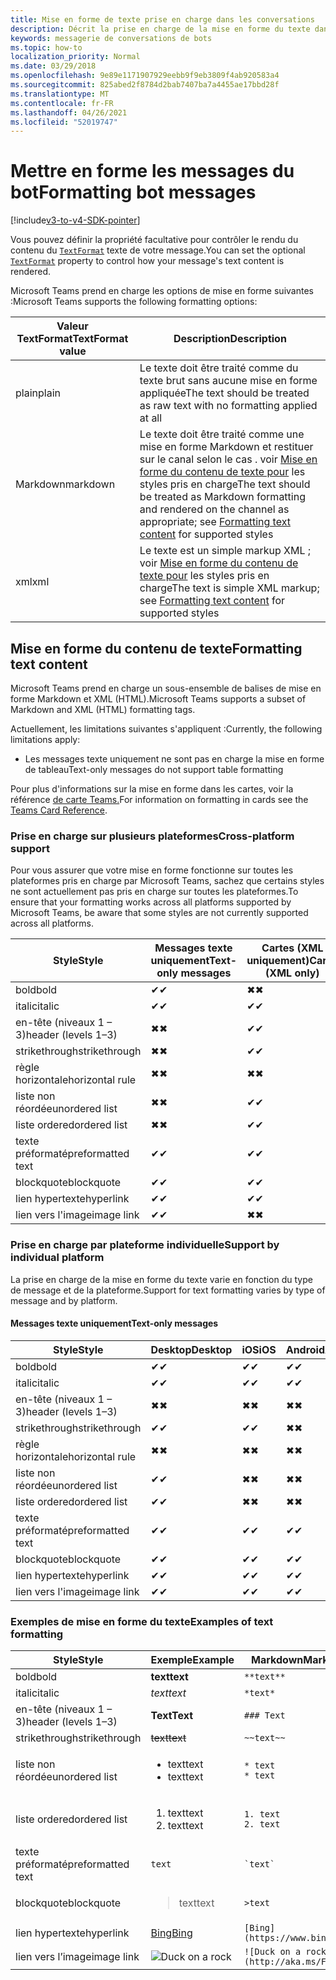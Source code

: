 ```yaml
---
title: Mise en forme de texte prise en charge dans les conversations
description: Décrit la prise en charge de la mise en forme du texte dans les conversations de bot
keywords: messagerie de conversations de bots
ms.topic: how-to
localization_priority: Normal
ms.date: 03/29/2018
ms.openlocfilehash: 9e89e1171907929eebb9f9eb3809f4ab920583a4
ms.sourcegitcommit: 825abed2f8784d2bab7407ba7a4455ae17bbd28f
ms.translationtype: MT
ms.contentlocale: fr-FR
ms.lasthandoff: 04/26/2021
ms.locfileid: "52019747"
---
```

# <a name="formatting-bot-messages"></a><span data-ttu-id="4e88d-104">Mettre en forme les messages du bot</span><span class="sxs-lookup"><span data-stu-id="4e88d-104">Formatting bot messages</span></span>

[!include[v3-to-v4-SDK-pointer](~/includes/v3-to-v4-pointer-bots.md)]

<span data-ttu-id="4e88d-105">Vous pouvez définir la propriété facultative pour contrôler le rendu du contenu du [`TextFormat`](https://docs.microsoft.com/bot-framework/dotnet/bot-builder-dotnet-create-messages#customizing-a-message) texte de votre message.</span><span class="sxs-lookup"><span data-stu-id="4e88d-105">You can set the optional [`TextFormat`](https://docs.microsoft.com/bot-framework/dotnet/bot-builder-dotnet-create-messages#customizing-a-message) property to control how your message's text content is rendered.</span></span>

<span data-ttu-id="4e88d-106">Microsoft Teams prend en charge les options de mise en forme suivantes :</span><span class="sxs-lookup"><span data-stu-id="4e88d-106">Microsoft Teams supports the following formatting options:</span></span>

| <span data-ttu-id="4e88d-107">Valeur TextFormat</span><span class="sxs-lookup"><span data-stu-id="4e88d-107">TextFormat value</span></span> | <span data-ttu-id="4e88d-108">Description</span><span class="sxs-lookup"><span data-stu-id="4e88d-108">Description</span></span> |
| --- | --- |
| <span data-ttu-id="4e88d-109">plain</span><span class="sxs-lookup"><span data-stu-id="4e88d-109">plain</span></span> | <span data-ttu-id="4e88d-110">Le texte doit être traité comme du texte brut sans aucune mise en forme appliquée</span><span class="sxs-lookup"><span data-stu-id="4e88d-110">The text should be treated as raw text with no formatting applied at all</span></span> |
| <span data-ttu-id="4e88d-111">Markdown</span><span class="sxs-lookup"><span data-stu-id="4e88d-111">markdown</span></span> | <span data-ttu-id="4e88d-112">Le texte doit être traité comme une mise en forme Markdown et restituer sur le canal selon le cas . voir [Mise en forme du contenu de texte pour](#formatting-text-content) les styles pris en charge</span><span class="sxs-lookup"><span data-stu-id="4e88d-112">The text should be treated as Markdown formatting and rendered on the channel as appropriate; see [Formatting text content](#formatting-text-content) for supported styles</span></span> |
| <span data-ttu-id="4e88d-113">xml</span><span class="sxs-lookup"><span data-stu-id="4e88d-113">xml</span></span> | <span data-ttu-id="4e88d-114">Le texte est un simple markup XML ; voir [Mise en forme du contenu de texte pour](#formatting-text-content) les styles pris en charge</span><span class="sxs-lookup"><span data-stu-id="4e88d-114">The text is simple XML markup; see [Formatting text content](#formatting-text-content) for supported styles</span></span> |

## <a name="formatting-text-content"></a><span data-ttu-id="4e88d-115">Mise en forme du contenu de texte</span><span class="sxs-lookup"><span data-stu-id="4e88d-115">Formatting text content</span></span>

<span data-ttu-id="4e88d-116">Microsoft Teams prend en charge un sous-ensemble de balises de mise en forme Markdown et XML (HTML).</span><span class="sxs-lookup"><span data-stu-id="4e88d-116">Microsoft Teams supports a subset of Markdown and XML (HTML) formatting tags.</span></span>

<span data-ttu-id="4e88d-117">Actuellement, les limitations suivantes s'appliquent :</span><span class="sxs-lookup"><span data-stu-id="4e88d-117">Currently, the following limitations apply:</span></span>

* <span data-ttu-id="4e88d-118">Les messages texte uniquement ne sont pas en charge la mise en forme de tableau</span><span class="sxs-lookup"><span data-stu-id="4e88d-118">Text-only messages do not support table formatting</span></span>

<span data-ttu-id="4e88d-119">Pour plus d'informations sur la mise en forme dans les cartes, voir la référence [de carte Teams.](~/task-modules-and-cards/cards/cards-reference.md)</span><span class="sxs-lookup"><span data-stu-id="4e88d-119">For information on formatting in cards see the [Teams Card Reference](~/task-modules-and-cards/cards/cards-reference.md).</span></span>

### <a name="cross-platform-support"></a><span data-ttu-id="4e88d-120">Prise en charge sur plusieurs plateformes</span><span class="sxs-lookup"><span data-stu-id="4e88d-120">Cross-platform support</span></span>

<span data-ttu-id="4e88d-121">Pour vous assurer que votre mise en forme fonctionne sur toutes les plateformes pris en charge par Microsoft Teams, sachez que certains styles ne sont actuellement pas pris en charge sur toutes les plateformes.</span><span class="sxs-lookup"><span data-stu-id="4e88d-121">To ensure that your formatting works across all platforms supported by Microsoft Teams, be aware that some styles are not currently supported across all platforms.</span></span>

| <span data-ttu-id="4e88d-122">Style</span><span class="sxs-lookup"><span data-stu-id="4e88d-122">Style</span></span>                     | <span data-ttu-id="4e88d-123">Messages texte uniquement</span><span class="sxs-lookup"><span data-stu-id="4e88d-123">Text-only messages</span></span> | <span data-ttu-id="4e88d-124">Cartes (XML uniquement)</span><span class="sxs-lookup"><span data-stu-id="4e88d-124">Cards (XML only)</span></span> |
|---------------------------|--------------------|------------------|
| <span data-ttu-id="4e88d-125">bold</span><span class="sxs-lookup"><span data-stu-id="4e88d-125">bold</span></span>                      | <span data-ttu-id="4e88d-126">✔</span><span class="sxs-lookup"><span data-stu-id="4e88d-126">✔</span></span>                  | <span data-ttu-id="4e88d-127">✖</span><span class="sxs-lookup"><span data-stu-id="4e88d-127">✖</span></span>                |
| <span data-ttu-id="4e88d-128">italic</span><span class="sxs-lookup"><span data-stu-id="4e88d-128">italic</span></span>                    | <span data-ttu-id="4e88d-129">✔</span><span class="sxs-lookup"><span data-stu-id="4e88d-129">✔</span></span>                  | <span data-ttu-id="4e88d-130">✔</span><span class="sxs-lookup"><span data-stu-id="4e88d-130">✔</span></span>                |
| <span data-ttu-id="4e88d-131">en-tête (niveaux 1 &ndash; 3)</span><span class="sxs-lookup"><span data-stu-id="4e88d-131">header (levels 1&ndash;3)</span></span> | <span data-ttu-id="4e88d-132">✖</span><span class="sxs-lookup"><span data-stu-id="4e88d-132">✖</span></span>                  | <span data-ttu-id="4e88d-133">✔</span><span class="sxs-lookup"><span data-stu-id="4e88d-133">✔</span></span>                |
| <span data-ttu-id="4e88d-134">strikethrough</span><span class="sxs-lookup"><span data-stu-id="4e88d-134">strikethrough</span></span>             | <span data-ttu-id="4e88d-135">✖</span><span class="sxs-lookup"><span data-stu-id="4e88d-135">✖</span></span>                  | <span data-ttu-id="4e88d-136">✔</span><span class="sxs-lookup"><span data-stu-id="4e88d-136">✔</span></span>                |
| <span data-ttu-id="4e88d-137">règle horizontale</span><span class="sxs-lookup"><span data-stu-id="4e88d-137">horizontal rule</span></span>           | <span data-ttu-id="4e88d-138">✖</span><span class="sxs-lookup"><span data-stu-id="4e88d-138">✖</span></span>                  | <span data-ttu-id="4e88d-139">✖</span><span class="sxs-lookup"><span data-stu-id="4e88d-139">✖</span></span>                |
| <span data-ttu-id="4e88d-140">liste non réordée</span><span class="sxs-lookup"><span data-stu-id="4e88d-140">unordered list</span></span>            | <span data-ttu-id="4e88d-141">✖</span><span class="sxs-lookup"><span data-stu-id="4e88d-141">✖</span></span>                  | <span data-ttu-id="4e88d-142">✔</span><span class="sxs-lookup"><span data-stu-id="4e88d-142">✔</span></span>                |
| <span data-ttu-id="4e88d-143">liste ordered</span><span class="sxs-lookup"><span data-stu-id="4e88d-143">ordered list</span></span>              | <span data-ttu-id="4e88d-144">✖</span><span class="sxs-lookup"><span data-stu-id="4e88d-144">✖</span></span>                  | <span data-ttu-id="4e88d-145">✔</span><span class="sxs-lookup"><span data-stu-id="4e88d-145">✔</span></span>                |
| <span data-ttu-id="4e88d-146">texte préformaté</span><span class="sxs-lookup"><span data-stu-id="4e88d-146">preformatted text</span></span>         | <span data-ttu-id="4e88d-147">✔</span><span class="sxs-lookup"><span data-stu-id="4e88d-147">✔</span></span>                  | <span data-ttu-id="4e88d-148">✔</span><span class="sxs-lookup"><span data-stu-id="4e88d-148">✔</span></span>                |
| <span data-ttu-id="4e88d-149">blockquote</span><span class="sxs-lookup"><span data-stu-id="4e88d-149">blockquote</span></span>                | <span data-ttu-id="4e88d-150">✔</span><span class="sxs-lookup"><span data-stu-id="4e88d-150">✔</span></span>                  | <span data-ttu-id="4e88d-151">✔</span><span class="sxs-lookup"><span data-stu-id="4e88d-151">✔</span></span>                |
| <span data-ttu-id="4e88d-152">lien hypertexte</span><span class="sxs-lookup"><span data-stu-id="4e88d-152">hyperlink</span></span>                 | <span data-ttu-id="4e88d-153">✔</span><span class="sxs-lookup"><span data-stu-id="4e88d-153">✔</span></span>                  | <span data-ttu-id="4e88d-154">✔</span><span class="sxs-lookup"><span data-stu-id="4e88d-154">✔</span></span>                |
| <span data-ttu-id="4e88d-155">lien vers l'image</span><span class="sxs-lookup"><span data-stu-id="4e88d-155">image link</span></span>                | <span data-ttu-id="4e88d-156">✔</span><span class="sxs-lookup"><span data-stu-id="4e88d-156">✔</span></span>                  | <span data-ttu-id="4e88d-157">✖</span><span class="sxs-lookup"><span data-stu-id="4e88d-157">✖</span></span>                |

### <a name="support-by-individual-platform"></a><span data-ttu-id="4e88d-158">Prise en charge par plateforme individuelle</span><span class="sxs-lookup"><span data-stu-id="4e88d-158">Support by individual platform</span></span>

<span data-ttu-id="4e88d-159">La prise en charge de la mise en forme du texte varie en fonction du type de message et de la plateforme.</span><span class="sxs-lookup"><span data-stu-id="4e88d-159">Support for text formatting varies by type of message and by platform.</span></span>

#### <a name="text-only-messages"></a><span data-ttu-id="4e88d-160">Messages texte uniquement</span><span class="sxs-lookup"><span data-stu-id="4e88d-160">Text-only messages</span></span>

| <span data-ttu-id="4e88d-161">Style</span><span class="sxs-lookup"><span data-stu-id="4e88d-161">Style</span></span>                     | <span data-ttu-id="4e88d-162">Desktop</span><span class="sxs-lookup"><span data-stu-id="4e88d-162">Desktop</span></span> | <span data-ttu-id="4e88d-163">iOS</span><span class="sxs-lookup"><span data-stu-id="4e88d-163">iOS</span></span> | <span data-ttu-id="4e88d-164">Android</span><span class="sxs-lookup"><span data-stu-id="4e88d-164">Android</span></span> |
|---------------------------|---------|-----|---------|
| <span data-ttu-id="4e88d-165">bold</span><span class="sxs-lookup"><span data-stu-id="4e88d-165">bold</span></span>                      | <span data-ttu-id="4e88d-166">✔</span><span class="sxs-lookup"><span data-stu-id="4e88d-166">✔</span></span>       | <span data-ttu-id="4e88d-167">✔</span><span class="sxs-lookup"><span data-stu-id="4e88d-167">✔</span></span>   | <span data-ttu-id="4e88d-168">✔</span><span class="sxs-lookup"><span data-stu-id="4e88d-168">✔</span></span>       |
| <span data-ttu-id="4e88d-169">italic</span><span class="sxs-lookup"><span data-stu-id="4e88d-169">italic</span></span>                    | <span data-ttu-id="4e88d-170">✔</span><span class="sxs-lookup"><span data-stu-id="4e88d-170">✔</span></span>       | <span data-ttu-id="4e88d-171">✔</span><span class="sxs-lookup"><span data-stu-id="4e88d-171">✔</span></span>   | <span data-ttu-id="4e88d-172">✔</span><span class="sxs-lookup"><span data-stu-id="4e88d-172">✔</span></span>       |
| <span data-ttu-id="4e88d-173">en-tête (niveaux 1 &ndash; 3)</span><span class="sxs-lookup"><span data-stu-id="4e88d-173">header (levels 1&ndash;3)</span></span> | <span data-ttu-id="4e88d-174">✖</span><span class="sxs-lookup"><span data-stu-id="4e88d-174">✖</span></span>       | <span data-ttu-id="4e88d-175">✖</span><span class="sxs-lookup"><span data-stu-id="4e88d-175">✖</span></span>   | <span data-ttu-id="4e88d-176">✖</span><span class="sxs-lookup"><span data-stu-id="4e88d-176">✖</span></span>       |
| <span data-ttu-id="4e88d-177">strikethrough</span><span class="sxs-lookup"><span data-stu-id="4e88d-177">strikethrough</span></span>             | <span data-ttu-id="4e88d-178">✔</span><span class="sxs-lookup"><span data-stu-id="4e88d-178">✔</span></span>       | <span data-ttu-id="4e88d-179">✔</span><span class="sxs-lookup"><span data-stu-id="4e88d-179">✔</span></span>   | <span data-ttu-id="4e88d-180">✖</span><span class="sxs-lookup"><span data-stu-id="4e88d-180">✖</span></span>       |
| <span data-ttu-id="4e88d-181">règle horizontale</span><span class="sxs-lookup"><span data-stu-id="4e88d-181">horizontal rule</span></span>           | <span data-ttu-id="4e88d-182">✖</span><span class="sxs-lookup"><span data-stu-id="4e88d-182">✖</span></span>       | <span data-ttu-id="4e88d-183">✖</span><span class="sxs-lookup"><span data-stu-id="4e88d-183">✖</span></span>   | <span data-ttu-id="4e88d-184">✖</span><span class="sxs-lookup"><span data-stu-id="4e88d-184">✖</span></span>       |
| <span data-ttu-id="4e88d-185">liste non réordée</span><span class="sxs-lookup"><span data-stu-id="4e88d-185">unordered list</span></span>            | <span data-ttu-id="4e88d-186">✔</span><span class="sxs-lookup"><span data-stu-id="4e88d-186">✔</span></span>       | <span data-ttu-id="4e88d-187">✖</span><span class="sxs-lookup"><span data-stu-id="4e88d-187">✖</span></span>   | <span data-ttu-id="4e88d-188">✖</span><span class="sxs-lookup"><span data-stu-id="4e88d-188">✖</span></span>       |
| <span data-ttu-id="4e88d-189">liste ordered</span><span class="sxs-lookup"><span data-stu-id="4e88d-189">ordered list</span></span>              | <span data-ttu-id="4e88d-190">✔</span><span class="sxs-lookup"><span data-stu-id="4e88d-190">✔</span></span>       | <span data-ttu-id="4e88d-191">✖</span><span class="sxs-lookup"><span data-stu-id="4e88d-191">✖</span></span>   | <span data-ttu-id="4e88d-192">✖</span><span class="sxs-lookup"><span data-stu-id="4e88d-192">✖</span></span>       |
| <span data-ttu-id="4e88d-193">texte préformaté</span><span class="sxs-lookup"><span data-stu-id="4e88d-193">preformatted text</span></span>         | <span data-ttu-id="4e88d-194">✔</span><span class="sxs-lookup"><span data-stu-id="4e88d-194">✔</span></span>       | <span data-ttu-id="4e88d-195">✔</span><span class="sxs-lookup"><span data-stu-id="4e88d-195">✔</span></span>   | <span data-ttu-id="4e88d-196">✔</span><span class="sxs-lookup"><span data-stu-id="4e88d-196">✔</span></span>       |
| <span data-ttu-id="4e88d-197">blockquote</span><span class="sxs-lookup"><span data-stu-id="4e88d-197">blockquote</span></span>                | <span data-ttu-id="4e88d-198">✔</span><span class="sxs-lookup"><span data-stu-id="4e88d-198">✔</span></span>       | <span data-ttu-id="4e88d-199">✔</span><span class="sxs-lookup"><span data-stu-id="4e88d-199">✔</span></span>   | <span data-ttu-id="4e88d-200">✔</span><span class="sxs-lookup"><span data-stu-id="4e88d-200">✔</span></span>       |
| <span data-ttu-id="4e88d-201">lien hypertexte</span><span class="sxs-lookup"><span data-stu-id="4e88d-201">hyperlink</span></span>                 | <span data-ttu-id="4e88d-202">✔</span><span class="sxs-lookup"><span data-stu-id="4e88d-202">✔</span></span>       | <span data-ttu-id="4e88d-203">✔</span><span class="sxs-lookup"><span data-stu-id="4e88d-203">✔</span></span>   | <span data-ttu-id="4e88d-204">✔</span><span class="sxs-lookup"><span data-stu-id="4e88d-204">✔</span></span>       |
| <span data-ttu-id="4e88d-205">lien vers l'image</span><span class="sxs-lookup"><span data-stu-id="4e88d-205">image link</span></span>                | <span data-ttu-id="4e88d-206">✔</span><span class="sxs-lookup"><span data-stu-id="4e88d-206">✔</span></span>       | <span data-ttu-id="4e88d-207">✔</span><span class="sxs-lookup"><span data-stu-id="4e88d-207">✔</span></span>   | <span data-ttu-id="4e88d-208">✔</span><span class="sxs-lookup"><span data-stu-id="4e88d-208">✔</span></span>       |

### <a name="examples-of-text-formatting"></a><span data-ttu-id="4e88d-209">Exemples de mise en forme du texte</span><span class="sxs-lookup"><span data-stu-id="4e88d-209">Examples of text formatting</span></span>

| <span data-ttu-id="4e88d-210">Style</span><span class="sxs-lookup"><span data-stu-id="4e88d-210">Style</span></span> | <span data-ttu-id="4e88d-211">Exemple</span><span class="sxs-lookup"><span data-stu-id="4e88d-211">Example</span></span> | <span data-ttu-id="4e88d-212">Markdown</span><span class="sxs-lookup"><span data-stu-id="4e88d-212">Markdown</span></span> | <span data-ttu-id="4e88d-213">XML (HTML)</span><span class="sxs-lookup"><span data-stu-id="4e88d-213">XML (HTML)</span></span> |
| --- | --- | --- | --- |
| <span data-ttu-id="4e88d-214">bold</span><span class="sxs-lookup"><span data-stu-id="4e88d-214">bold</span></span> | <span data-ttu-id="4e88d-215">**text**</span><span class="sxs-lookup"><span data-stu-id="4e88d-215">**text**</span></span> | `**text**` | `<strong>text</strong>` |
| <span data-ttu-id="4e88d-216">italic</span><span class="sxs-lookup"><span data-stu-id="4e88d-216">italic</span></span> | <span data-ttu-id="4e88d-217">*text*</span><span class="sxs-lookup"><span data-stu-id="4e88d-217">*text*</span></span> | `*text*` | `<em>text</em>` |
| <span data-ttu-id="4e88d-218">en-tête (niveaux 1 &ndash; 3)</span><span class="sxs-lookup"><span data-stu-id="4e88d-218">header (levels 1&ndash;3)</span></span> | <span data-ttu-id="4e88d-219">**Text**</span><span class="sxs-lookup"><span data-stu-id="4e88d-219">**Text**</span></span> | `### Text` | `<h3>Text</h3>` |
| <span data-ttu-id="4e88d-220">strikethrough</span><span class="sxs-lookup"><span data-stu-id="4e88d-220">strikethrough</span></span> | <span data-ttu-id="4e88d-221">~~text~~</span><span class="sxs-lookup"><span data-stu-id="4e88d-221">~~text~~</span></span> | `~~text~~` | `<strike>text</strike>` |
| <span data-ttu-id="4e88d-222">liste non réordée</span><span class="sxs-lookup"><span data-stu-id="4e88d-222">unordered list</span></span> | <ul><li><span data-ttu-id="4e88d-223">text</span><span class="sxs-lookup"><span data-stu-id="4e88d-223">text</span></span></li><li><span data-ttu-id="4e88d-224">text</span><span class="sxs-lookup"><span data-stu-id="4e88d-224">text</span></span></li></ul> | `* text`<br>`* text` | `<ul><li>text</li><li>text</li></ul>` |
| <span data-ttu-id="4e88d-225">liste ordered</span><span class="sxs-lookup"><span data-stu-id="4e88d-225">ordered list</span></span> | <ol><li><span data-ttu-id="4e88d-226">text</span><span class="sxs-lookup"><span data-stu-id="4e88d-226">text</span></span></li><li><span data-ttu-id="4e88d-227">text</span><span class="sxs-lookup"><span data-stu-id="4e88d-227">text</span></span></li></ol> | `1. text`<br>`2. text` | `<ol><li>text</li><li>text</li></ol>` |
| <span data-ttu-id="4e88d-228">texte préformaté</span><span class="sxs-lookup"><span data-stu-id="4e88d-228">preformatted text</span></span> | `text` | `` `text` `` | `<pre>text</pre>` |
| <span data-ttu-id="4e88d-229">blockquote</span><span class="sxs-lookup"><span data-stu-id="4e88d-229">blockquote</span></span> | <blockquote><span data-ttu-id="4e88d-230">text</span><span class="sxs-lookup"><span data-stu-id="4e88d-230">text</span></span></blockquote> | `>text` | `<blockquote>text</blockquote>` |
| <span data-ttu-id="4e88d-231">lien hypertexte</span><span class="sxs-lookup"><span data-stu-id="4e88d-231">hyperlink</span></span> | [<span data-ttu-id="4e88d-232">Bing</span><span class="sxs-lookup"><span data-stu-id="4e88d-232">Bing</span></span>](https://www.bing.com/) | `[Bing](https://www.bing.com/)` | `<a href="https://www.bing.com/">Bing</a>` |
| <span data-ttu-id="4e88d-233">lien vers l’image</span><span class="sxs-lookup"><span data-stu-id="4e88d-233">image link</span></span> | <img src="https://aka.ms/Fo983c" alt="Duck on a rock"></img> | `![Duck on a rock](http://aka.ms/Fo983c)` | `<img src="http://aka.ms/Fo983c" alt="Duck on a rock"></img>` |
